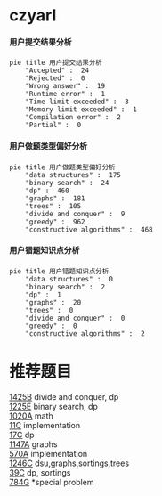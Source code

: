 # czyarl

<!-- tabs:start -->



#### **用户提交结果分析**

```mermaid
pie title 用户提交结果分析
    "Accepted" :  24
    "Rejected" :  0
    "Wrong answer" :  19
    "Runtime error" :  1
    "Time limit exceeded" :  3
    "Memory limit exceeded" :  1
    "Compilation error" :  2
    "Partial" :  0
```

#### **用户做题类型偏好分析**

```mermaid
pie title 用户做题类型偏好分析
    "data structures" :  175
    "binary search" :  24
    "dp" :  460
    "graphs" :  181
    "trees" :  105
    "divide and conquer" :  9
    "greedy" :  962
    "constructive algorithms" :  468
```
#### **用户错题知识点分析**

```mermaid
pie title 用户错题知识点分析
    "data structures" :  0
    "binary search" :  2
    "dp" :  1
    "graphs" :  20
    "trees" :  0
    "divide and conquer" :  0
    "greedy" :  0
    "constructive algorithms" :  2
```



<!-- tabs:end -->
# 推荐题目
[1425B](https://codeforces.com/contest/1425/problem/B)		divide and conquer,
                        dp		  
[1225E](https://codeforces.com/contest/1225/problem/E)		binary search,
                        dp		  
[1020A](https://codeforces.com/contest/1020/problem/A)		math		  
[11C](https://codeforces.com/contest/11/problem/C)		implementation		  
[17C](https://codeforces.com/contest/17/problem/C)		dp		  
[1147A](https://codeforces.com/contest/1147/problem/A)		graphs		  
[570A](https://codeforces.com/contest/570/problem/A)		implementation		  
[1246C](https://codeforces.com/contest/1246/problem/C)		dsu,graphs,sortings,trees		  
[39C](https://codeforces.com/contest/39/problem/C)		dp,
                        sortings		  
[784G](https://codeforces.com/contest/784/problem/G)		*special problem		  
